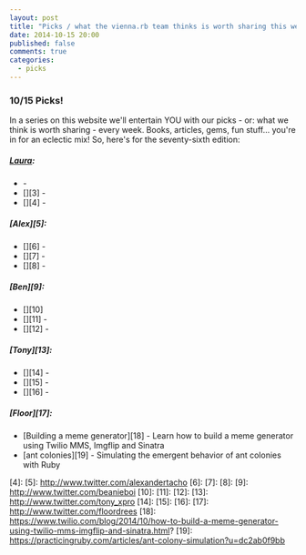 ```yaml
---
layout: post
title: "Picks / what the vienna.rb team thinks is worth sharing this week"
date: 2014-10-15 20:00
published: false
comments: true
categories:
  - picks
---
```


### 10/15 Picks!

In a series on this website we'll entertain YOU with our picks - or: what we think is worth sharing - every week.
Books, articles, gems, fun stuff... you're in for an eclectic mix! So, here's for the seventy-sixth edition:

##### [Laura][1]:
  - [][2] -
  - [][3] -
  - [][4] -

##### [Alex][5]:
  - [][6] -
  - [][7] -
  - [][8] -

##### [Ben][9]:
  - [][10]
  - [][11] -
  - [][12] -

##### [Tony][13]:
  - [][14] -
  - [][15] -
  - [][16] -

##### [Floor][17]:
  - [Building a meme generator][18] - Learn how to build a meme generator using Twilio MMS, Imgflip and Sinatra
  - [ant colonies][19] - Simulating the emergent behavior of ant colonies with Ruby

[1]: http://www.twitter.com/alicetragedy
[2]:
[3]:
[4]:
[5]: http://www.twitter.com/alexandertacho
[6]:
[7]:
[8]:
[9]: http://www.twitter.com/beanieboi
[10]:
[11]:
[12]:
[13]: http://www.twitter.com/tony_xpro
[14]:
[15]:
[16]:
[17]: http://www.twitter.com/floordrees
[18]: https://www.twilio.com/blog/2014/10/how-to-build-a-meme-generator-using-twilio-mms-imgflip-and-sinatra.html?
[19]: https://practicingruby.com/articles/ant-colony-simulation?u=dc2ab0f9bb
